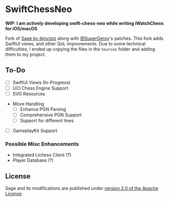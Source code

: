 # SwiftChessNeo

**WIP: I am actively developing swift-chess-neo while writing iWatchChess for iOS/macOS**

Fork of [Sage by @nvzqz](https://github.com/nvzqz/Sage) along with [@SuperGeroy](https://github.com/SuperGeroy)'s patches. This fork adds SwiftUI views, and other QoL improvements. Due to some technical difficulties, I ended up copying the files in the `Sources` folder and adding them to my project. 

## To-Do

- [ ] SwiftUI Views (In-Progress)
- [ ] UCI Chess Engine Support
- [ ] SVG Resources
- Move Handling
    - [ ] Enhance PGN Parsing
    - [ ] Comprehensive PGN Support
    - [ ] Support for different lines
- [ ] GameplayKit Support


### Possible Misc Enhancements

- Integrated Lichess Client (?)
- Player Database (?)

## License

Sage and its modifications are published under [version 2.0 of the Apache License](https://www.apache.org/licenses/LICENSE-2.0). 

